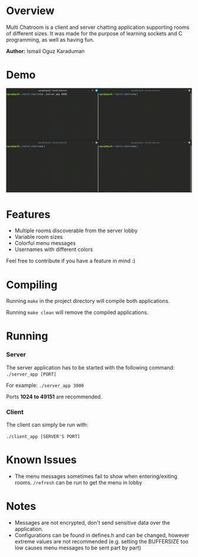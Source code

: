 # Overview
Multi Chatroom is a client and server chatting application supporting rooms of different sizes. It was made for the purpose of learning sockets and C programming, as well as having fun.

**Author:** Ismail Oguz Karaduman

# Demo
<img src="/demo/demo.gif" alt="Demo" width="1000"/>

# Features
- Multiple rooms discoverable from the server lobby
- Variable room sizes
- Colorful menu messages
- Usernames with different colors

Feel free to contribute if you have a feature in mind :)

# Compiling
Running ```make``` in the project directory will compile both applications.

Running ```make clean``` will remove the compiled applications.

# Running
### Server
The server application has to be started with the following command:
```./server_app [PORT]```

For example: ```./server_app 3000```

Ports **1024 to 49151** are recommended.
### Client
The client can simply be run with:

```./client_app [SERVER'S PORT]```

# Known Issues
- The menu messages sometimes fail to show when entering/exiting rooms. ```/refresh``` can be run to get the menu in lobby

# Notes
- Messages are not encrypted, don't send sensitive data over the application.
- Configurations can be found in defines.h and can be changed, however extreme values are not recommended (e.g. setting the BUFFERSIZE too low causes menu messages to be sent part by part)
